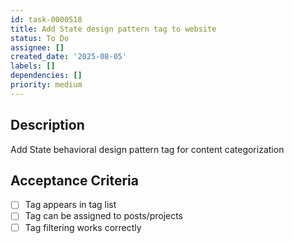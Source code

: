 ```yaml
---
id: task-0000518
title: Add State design pattern tag to website
status: To Do
assignee: []
created_date: '2025-08-05'
labels: []
dependencies: []
priority: medium
---
```


## Description

Add State behavioral design pattern tag for content categorization

## Acceptance Criteria

- [ ] Tag appears in tag list
- [ ] Tag can be assigned to posts/projects
- [ ] Tag filtering works correctly
